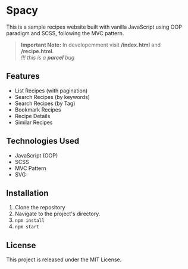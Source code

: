 # Spacy

This is a sample recipes website built with vanilla JavaScript using OOP paradigm and SCSS, following the MVC pattern.

> **Important Note:** In developemment visit **/index.html** and **/recipe.html**.  
> _!!! this is a **parcel** bug_

## Features

- List Recipes (with pagination)
- Search Recipes (by keywords)
- Search Recipes (by Tag)
- Bookmark Recipes
- Recipe Details
- Similar Recipes

## Technologies Used

- JavaScript (OOP)
- SCSS
- MVC Pattern
- SVG

## Installation

1. Clone the repository
2. Navigate to the project's directory.
3. `npm install`
4. `npm start`

## License

This project is released under the MIT License.

